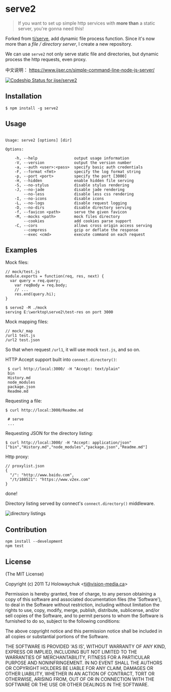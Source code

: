 
# serve2

> If you want to set up simple http services with **more than** a static server, you're gonna need this!

  Forked from [tj/serve](http://github.com/visionmedia/serve), add dynamic file process function. Since it's now more than a *file / directory server*, I create a new repository.

  We can use `serve2` not only serve static file and directories, but dynamic process the http requests, even proxy.


中文说明： https://www.ijser.cn/simple-command-line-node-js-server/

[ ![Codeship Status for ijse/serve2](https://codeship.com/projects/b9dfa670-c3df-0132-ef2d-2afb1ee8c2f8/status?branch=master)](https://codeship.com/projects/73961)

## Installation

    $ npm install -g serve2

## Usage

```

Usage: serve2 [options] [dir]

Options:

    -h, --help                output usage information
    -V, --version             output the version number
    -a, --auth <user>:<pass>  specify basic auth credentials
    -F, --format <fmt>        specify the log format string
    -p, --port <port>         specify the port [3000]
    -H, --hidden              enable hidden file serving
    -S, --no-stylus           disable stylus rendering
    -J, --no-jade             disable jade rendering
        --no-less             disable less css rendering
    -I, --no-icons            disable icons
    -L, --no-logs             disable request logging
    -D, --no-dirs             disable directory serving
    -f, --favicon <path>      serve the given favicon
    -M, --mocks <path>        mock files directory
        --cookies             add cookies parse support
    -C, --cors                allows cross origin access serving
        --compress            gzip or deflate the response
        --exec <cmd>          execute command on each request

```

## Examples

  Mock files:

    // mock/test.js
    module.exports = function(req, res, next) {
      var query = req.query;
        var reqBody = req.body;
        // ...
        res.end(query.hi);
    }

    $ serve2 -M ./mock
    serving E:\worktop\serve2\test-res on port 3000
    
  Mock mapping files:
  
    // mock/_map
    /url1 test.js
    /url2 test.json
    
  So that when request `/url1`, it will use mock `test.js`, and so on.

  HTTP Accept support built into `connect.directory()`:

     $ curl http://local:3000/ -H "Accept: text/plain"
     bin
     History.md
     node_modules
     package.json
     Readme.md

  Requesting a file:

    $ curl http://local:3000/Readme.md

     # serve
     ...

  Requesting JSON for the directory listing:

    $ curl http://local:3000/ -H "Accept: application/json"
    ["bin","History.md","node_modules","package.json","Readme.md"]

  Http proxy:

    // proxylist.json
    {
      "/": "http://www.baidu.com",
      "/t/180521": "https://www.v2ex.com"
    }

  done!

 Directory listing served by connect's `connect.directory()` middleware.

  ![directory listings](http://f.cl.ly/items/100M2C3o0p2u3A0q1o3H/Screenshot.png)

## Contribution

```
npm install --development
npm test
```

## License

(The MIT License)

Copyright (c) 2011 TJ Holowaychuk &lt;tj@vision-media.ca&gt;

Permission is hereby granted, free of charge, to any person obtaining
a copy of this software and associated documentation files (the
'Software'), to deal in the Software without restriction, including
without limitation the rights to use, copy, modify, merge, publish,
distribute, sublicense, and/or sell copies of the Software, and to
permit persons to whom the Software is furnished to do so, subject to
the following conditions:

The above copyright notice and this permission notice shall be
included in all copies or substantial portions of the Software.

THE SOFTWARE IS PROVIDED 'AS IS', WITHOUT WARRANTY OF ANY KIND,
EXPRESS OR IMPLIED, INCLUDING BUT NOT LIMITED TO THE WARRANTIES OF
MERCHANTABILITY, FITNESS FOR A PARTICULAR PURPOSE AND NONINFRINGEMENT.
IN NO EVENT SHALL THE AUTHORS OR COPYRIGHT HOLDERS BE LIABLE FOR ANY
CLAIM, DAMAGES OR OTHER LIABILITY, WHETHER IN AN ACTION OF CONTRACT,
TORT OR OTHERWISE, ARISING FROM, OUT OF OR IN CONNECTION WITH THE
SOFTWARE OR THE USE OR OTHER DEALINGS IN THE SOFTWARE.
